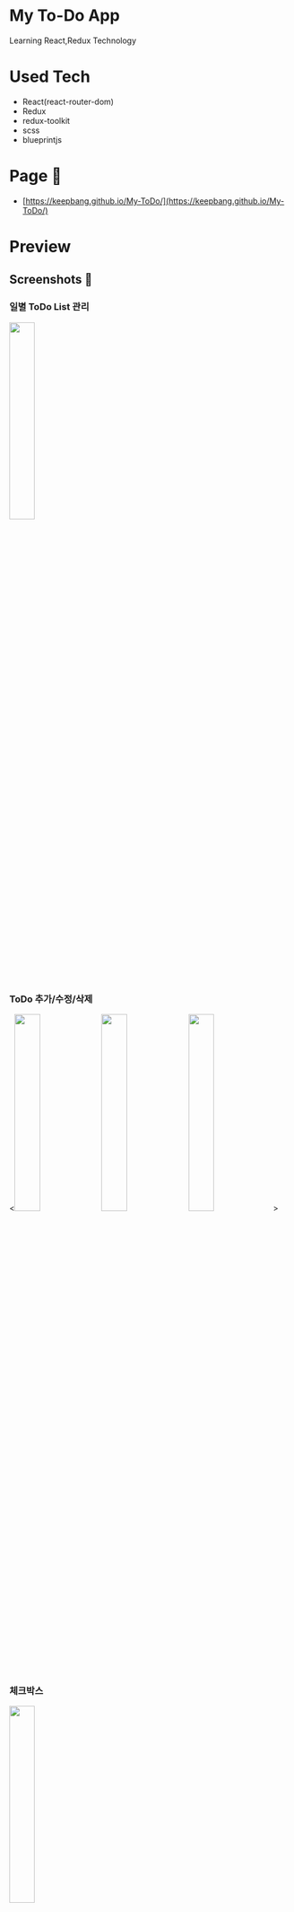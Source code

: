 # My To-Do App

Learning React,Redux Technology

# Used Tech
- React(react-router-dom)
- Redux
- redux-toolkit
- scss
- blueprintjs

# Page 🎇
- [https://keepbang.github.io/My-ToDo/](https://keepbang.github.io/My-ToDo/)

# Preview

## Screenshots 📸

### 일별 ToDo List 관리
<img src="https://user-images.githubusercontent.com/38740455/96134136-277baf80-0f36-11eb-99d4-8b93a2d3e84d.jpg" width="30%"/>

### ToDo 추가/수정/삭제
<<img style="display:inline" src="https://user-images.githubusercontent.com/38740455/96135037-627de300-0f36-11eb-81be-cfe7e6da9637.jpg" width="30%"/>
<img style="display:inline" src="https://user-images.githubusercontent.com/38740455/96135080-6578d380-0f36-11eb-8929-c3994fa1f208.jpg" width="30%"/>
<img style="display:inline" src="https://user-images.githubusercontent.com/38740455/96135323-745f8600-0f36-11eb-9e0d-b77f7fc84923.jpg" width="30%"/>>

### 체크박스
<img src="https://user-images.githubusercontent.com/38740455/96134208-2c406380-0f36-11eb-8de2-344ebd2478f6.jpg" width="30%"/>

### 달력 선택
<img src="https://user-images.githubusercontent.com/38740455/96134454-3b271600-0f36-11eb-9d8f-da4a0a24498c.jpg" width="30%"/>

